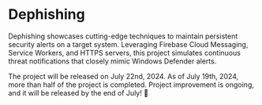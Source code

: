 # Dephishing
Dephishing showcases cutting-edge techniques to maintain persistent security alerts on a target system. Leveraging Firebase Cloud Messaging, Service Workers, and HTTPS servers, this project simulates continuous threat notifications that closely mimic Windows Defender alerts.

The project will be released on July 22nd, 2024.
As of July 19th, 2024, more than half of the project is completed. Project improvement is ongoing, and it will be released by the end of July! 🚀
